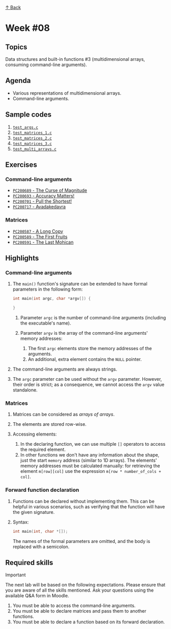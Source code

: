 [↑ Back](../README.md)

# Week #08

## Topics

Data structures and built-in functions #3 (multidimensional arrays, consuming command-line arguments).

## Agenda

* Various representations of multidimensional arrays.
* Command-line arguments.

## Sample codes

1. [`test_args.c`](./samples/test_args.c)
4. [`test_matrices_1.c`](./samples/test_matrices_1.c)
2. [`test_matrices_2.c`](./samples/test_matrices_2.c)
3. [`test_matrices_3.c`](./samples/test_matrices_3.c)
4. [`test_multi_arrays.c`](./samples/test_multi_arrays.c)

## Exercises

### Command-line arguments

* [`PC200689` - The Curse of Magnitude](./exercises/args/PC200689.md)
* [`PC200693` - Accuracy Matters!](./exercises/args/PC200693.md)
* [`PC200701` - Pull the Shortest!](./exercises/args/PC200701.md)
* [`PC200717` - Avadakedavra](./exercises/args/PC200717.md)

### Matrices

* [`PC200587` - A Long Copy](./exercises/matrices/PC200587.md)
* [`PC200589` - The First Fruits](./exercises/matrices/PC200589.md)
* [`PC200591` - The Last Mohican](./exercises/matrices/PC200591.md)

## Highlights

### Command-line arguments

1. The `main()` function's signature can be extended to have formal parameters in the following form:

   ```c
   int main(int argc, char *argv[]) {

   }
   ```

   1. Parameter `argc` is the number of command-line arguments (including the executable's name).
   1. Parameter `argv` is the array of the command-line arguments' memory addresses:

      1. The first `argc` elements store the memory addresses of the arguments.
      1. An additional, extra element contains the `NULL` pointer.

1. The command-line arguments are always strings.
1. The `argc` parameter can be used without the `argv` parameter. However, their order is strict; as a consequence, we cannot access the `argv` value standalone.

### Matrices

1. Matrices can be considered as *arrays of arrays*.
1. The elements are stored row-wise.
1. Accessing elements:

   1. In the declaring function, we can use multiple `[]` operators to access the required element. 
   1. In other functions we don't have any information about the shape, just the start `memory` address (similar to 1D arrays). The elements' memory addresses must be calculated manually: for retrieving the element `m[row][col]` use the expression `m[row * number_of_cols + col]`.

### Forward function declaration

1. Functions can be declared without implementing them. This can be helpful in various scenarios, such as verifying that the function will have the given signature.
1. Syntax:

   ```c
   int main(int, char *[]);
   ```

   The names of the formal parameters are omitted, and the body is replaced with a semicolon.

## Required skills

> [!IMPORTANT]
> The next lab will be based on the following expectations. Please ensure that you are aware of all the skills mentioned. Ask your questions using the available Q&A form in Moodle.

1. You must be able to access the command-line arguments.
1. You must be able to declare matrices and pass them to another functions.
1. You must be able to declare a function based on its forward declaration.
